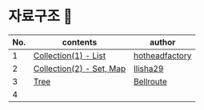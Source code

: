 # 자료구조 📂

| No.  | contents                                                     | author                                              |
| ---- | ------------------------------------------------------------ | --------------------------------------------------- |
| 1    | [Collection(1) - List]()                                        | [hotheadfactory](https://github.com/hotheadfactory) |
| 2    | [Collection(2) - Set, Map]() | [Ilisha29](https://github.com/Ilisha29)             |
| 3    | [Tree]() | [Bellroute](https://github.com/Bellroute)           |
| 4    |                                                 |             |
